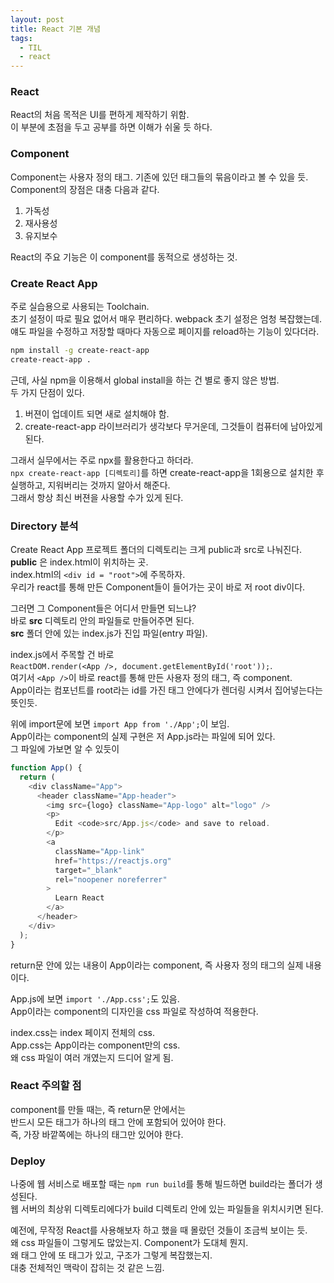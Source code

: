 ```yaml
---
layout: post
title: React 기본 개념
tags:
  - TIL
  - react
---
```


### React
React의 처음 목적은 UI를 편하게 제작하기 위함.  
이 부분에 초점을 두고 공부를 하면 이해가 쉬울 듯 하다.  

### Component
Component는 사용자 정의 태그. 기존에 있던 태그들의 묶음이라고 볼 수 있을 듯.  
Component의 장점은 대충 다음과 같다.
1. 가독성
1. 재사용성
1. 유지보수  

React의 주요 기능은 이 component를 동적으로 생성하는 것.  

### Create React App
주로 실습용으로 사용되는 Toolchain.  
초기 설정이 따로 필요 없어서 매우 편리하다. webpack 초기 설정은 엄청 복잡했는데.  
얘도 파일을 수정하고 저장할 때마다 자동으로 페이지를 reload하는 기능이 있다더라.  

```bash
npm install -g create-react-app
create-react-app .
```

근데, 사실 npm을 이용해서 global install을 하는 건 별로 좋지 않은 방법.  
두 가지 단점이 있다.  
1. 버젼이 업데이트 되면 새로 설치해야 함.  
1. create-react-app 라이브러리가 생각보다 무거운데, 그것들이 컴퓨터에 남아있게 된다.  

그래서 실무에서는 주로 npx를 활용한다고 하더라.  
`npx create-react-app [디렉토리]`를 하면 create-react-app을 1회용으로 설치한 후 실행하고, 지워버리는 것까지 알아서 해준다.  
그래서 항상 최신 버젼을 사용할 수가 있게 된다.  

### Directory 분석
Create React App 프로젝트 폴더의 디렉토리는 크게 public과 src로 나눠진다.  
**public** 은 index.html이 위치하는 곳.  
index.html의 `<div id = "root">`에 주목하자.  
우리가 react를 통해 만든 Component들이 들어가는 곳이 바로 저 root div이다.  

그러면 그 Component들은 어디서 만들면 되느냐?  
바로 __src__ 디렉토리 안의 파일들로 만들어주면 된다.  
**src** 폴더 안에 있는 index.js가 진입 파일(entry 파일).  

index.js에서 주목할 건 바로  
`ReactDOM.render(<App />, document.getElementById('root'));`.  
여기서 `<App />`이 바로 react를 통해 만든 사용자 정의 태그, 즉 component.  
App이라는 컴포넌트를 root라는 id를 가진 태그 안에다가 렌더링 시켜서 집어넣는다는 뜻인듯.  

위에 import문에 보면 `import App from './App';`이 보임.  
App이라는 component의 실제 구현은 저 App.js라는 파일에 되어 있다.  
그 파일에 가보면 알 수 있듯이  
```javascript
function App() {
  return (
    <div className="App">
      <header className="App-header">
        <img src={logo} className="App-logo" alt="logo" />
        <p>
          Edit <code>src/App.js</code> and save to reload.
        </p>
        <a
          className="App-link"
          href="https://reactjs.org"
          target="_blank"
          rel="noopener noreferrer"
        >
          Learn React
        </a>
      </header>
    </div>
  );
}
```
return문 안에 있는 내용이 App이라는 component, 즉 사용자 정의 태그의 실제 내용이다.  

App.js에 보면 `import './App.css';`도 있음.  
App이라는 component의 디자인을 css 파일로 작성하여 적용한다.  

index.css는 index 페이지 전체의 css.  
App.css는 App이라는 component만의 css.  
왜 css 파일이 여러 개였는지 드디어 알게 됨. 

### React 주의할 점  
component를 만들 때는, 즉 return문 안에서는  
반드시 모든 태그가 하나의 태그 안에 포함되어 있어야 한다.  
즉, 가장 바깥쪽에는 하나의 태그만 있어야 한다.  

### Deploy
나중에 웹 서비스로 배포할 때는 `npm run build`를 통해 빌드하면 build라는 폴더가 생성된다.  
웹 서버의 최상위 디렉토리에다가 build 디렉토리 안에 있는 파일들을 위치시키면 된다.  

예전에, 무작정 React를 사용해보자 하고 했을 때 몰랐던 것들이 조금씩 보이는 듯.  
왜 css 파일들이 그렇게도 많았는지. Component가 도대체 뭔지.  
왜 태그 안에 또 태그가 있고, 구조가 그렇게 복잡했는지.  
대충 전체적인 맥락이 잡히는 것 같은 느낌.